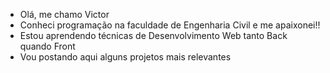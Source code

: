 - Olá, me chamo Victor
- Conheci programação na faculdade de Engenharia Civil e me apaixonei!!
- Estou aprendendo técnicas de Desenvolvimento Web tanto Back quando Front
- Vou postando aqui alguns projetos mais relevantes 

<!---
victorhtl/victorhtl is a ✨ special ✨ repository because its `README.md` (this file) appears on your GitHub profile.
You can click the Preview link to take a look at your changes.
--->
